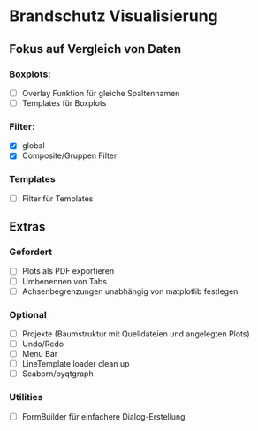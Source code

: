 # Brandschutz Visualisierung
## Fokus auf Vergleich von Daten
### Boxplots:
- [ ] Overlay Funktion für gleiche Spaltennamen
- [ ] Templates für Boxplots

### Filter:
- [x] global
- [x] Composite/Gruppen Filter

### Templates
- [ ] Filter für Templates

## Extras
### Gefordert
- [ ]  Plots als PDF exportieren
- [ ] Umbenennen von Tabs
- [ ] Achsenbegrenzungen unabhängig von matplotlib festlegen

### Optional
- [ ] Projekte (Baumstruktur mit Quelldateien und angelegten Plots)
- [ ] Undo/Redo
- [ ] Menu Bar
- [ ] LineTemplate loader clean up
- [ ] Seaborn/pyqtgraph 

### Utilities
- [ ] FormBuilder für einfachere Dialog-Erstellung